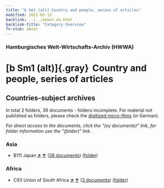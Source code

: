 ```yaml
---
title: "b Sm1 (alt) Country and people, series of articles"
modified: 2021-03-13
backlink: ../../about.en.html
backlink-title: "Category Overview"
fn-stub: about
---
```


### Hamburgisches Welt-Wirtschafts-Archiv (HWWA)

# [b Sm1 (alt)]{.gray}&#8201; Country and people, series of articles&#160; 







## Countries-subject archives





In total 2 folders, 39 documents - folders incomplete.
For material not published as folders, please check the [digitized micro-films](/film/h1_sh.de.html) (in German).

_For direct access to the documents, click the "(xy documents)" link, for folder information use the "(folder)" link._



### Asia

- B111 Japan [**&nearr;**](../../../geo/i/141272/about.en.html "Japan (all folders)") [**&uarr;**](../../../geo/about.en.html#B111 "Country category system") (<a href="https://pm20.zbw.eu/iiifview/folder/sh/141272,144198" title="about: Japan : Country and people, series of articles" target="_blank">36 documents</a>) ([folder](../../../../folder/sh/1412xx/141272/1441xx/144198/about.en.html))

### Africa

- C93 Union of South Africa [**&nearr;**](../../../geo/i/141454/about.en.html "Union of South Africa (all folders)") [**&uarr;**](../../../geo/about.en.html#C93 "Country category system") (<a href="https://pm20.zbw.eu/iiifview/folder/sh/141454,144198" title="about: Union of South Africa : Country and people, series of articles" target="_blank">3 documents</a>) ([folder](../../../../folder/sh/1414xx/141454/1441xx/144198/about.en.html))








